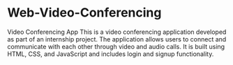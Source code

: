 # Web-Video-Conferencing
Video Conferencing App This is a video conferencing application developed as part of an internship project. The application allows users to connect and communicate with each other through video and audio calls. It is built using HTML, CSS, and JavaScript and includes login and signup functionality.

